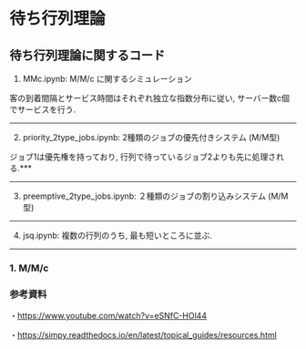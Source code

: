 # 待ち行列理論

## 待ち行列理論に関するコード
1. MMc.ipynb:  M/M/c に関するシミュレーション

客の到着間隔とサービス時間はそれぞれ独立な指数分布に従い, サーバー数c個でサービスを行う.
***
2. priority_2type_jobs.ipynb: 2種類のジョブの優先付きシステム (M/M型)

ジョブ1は優先権を持っており, 行列で待っているジョブ2よりも先に処理される.***
***
3. preemptive_2type_jobs.ipynb: ２種類のジョブの割り込みシステム (M/M型)
***
4. jsq.ipynb: 複数の行列のうち, 最も短いところに並ぶ.

***
### 1. M/M/c

### 参考資料
・https://www.youtube.com/watch?v=eSNfC-HOl44

・https://simpy.readthedocs.io/en/latest/topical_guides/resources.html
